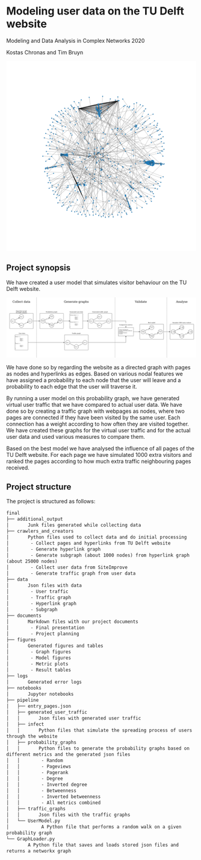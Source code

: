 # Modeling user data on the TU Delft website
Modeling and Data Analysis in Complex Networks 2020

Kostas Chronas and Tim Bruyn

![](final/figures/subgraph_latest.svg)

## Project synopsis

We have created a user model that simulates visitor behaviour on the TU Delft website.

![](project_pipeline.png)

We have done so by regarding the website as a directed graph with pages as nodes and hyperlinks as edges. Based on various nodal features we have assigned a probability to each node that the user will leave and a probability to each edge that the user will traverse it.

By running a user model on this probability graph, we have generated virtual user traffic that we have compared to actual user data. We have done so by creating a traffic graph with webpages as nodes, where two pages are connected if they have been visited by the same user. Each connection has a weight according to how often they are visited together. We have created these graphs for the virtual user traffic and for the actual user data and used various measures to compare them.

Based on the best model we have analysed the influence of all pages of the TU Delft website. For each page we have simulated 1000 extra visitors and ranked the pages according to how much extra traffic neighbouring pages received.

## Project structure

The project is structured as follows:

```
final
├── additional_output
│       Junk files generated while collecting data
├── crawlers_and_creators
│       Python files used to collect data and do initial processing
│        - Collect pages and hyperlinks from TU Delft website
│        - Generate hyperlink graph
│        - Generate subgraph (about 1000 nodes) from hyperlink graph (about 25000 nodes)
│        - Collect user data from SiteImprove
│        - Generate traffic graph from user data
├── data
│       Json files with data
│        - User traffic
│        - Traffic graph
│        - Hyperlink graph
│        - Subgraph
├── documents
│       Markdown files with our project documents
│        - Final presentation
│        - Project planning
├── figures
│       Generated figures and tables
│        - Graph figures
│        - Model figures
│        - Metric plots
│        - Result tables
├── logs
│       Generated error logs
├── notebooks
│       Jupyter notebooks
├── pipeline
│   ├── entry_pages.json
│   ├── generated_user_traffic
│   │       Json files with generated user traffic
│   ├── infect
│   │       Python files that simulate the spreading process of users through the website
│   ├── probability_graphs
│   │       Python files to generate the probability graphs based on different metrics and the generated json files
│   │        - Random
│   │        - Pageviews
│   │        - Pagerank
│   │        - Degree
│   │        - Inverted degree
│   │        - Betweenness
│   │        - Inverted betweenness
│   │        - All metrics combined
│   ├── traffic_graphs
│   │       Json files with the traffic graphs
│   └── UserModel.py
│            A Python file that performs a random walk on a given probability graph
└── GraphLoader.py
        A Python file that saves and loads stored json files and returns a networkx graph
```
